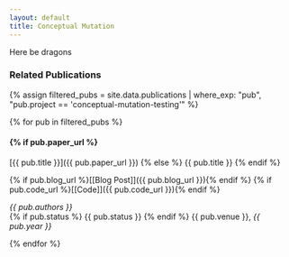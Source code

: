 ```yaml
---
layout: default
title: Conceptual Mutation
---
```



Here be dragons



### Related Publications

{% assign filtered_pubs = site.data.publications | where_exp: "pub", "pub.project == 'conceptual-mutation-testing'" %}

{% for pub in filtered_pubs %}
#### {% if pub.paper_url %}
[{{ pub.title }}]({{ pub.paper_url }})
{% else %}
{{ pub.title }}
{% endif %}

{% if pub.blog_url %}[[Blog Post]]({{ pub.blog_url }}){% endif %}
{% if pub.code_url %}[[Code]]({{ pub.code_url }}){% endif %}

*{{ pub.authors }}*  
{% if pub.status %} {{ pub.status }} {% endif %} {{ pub.venue }}, _{{ pub.year }}_

{% endfor %}



